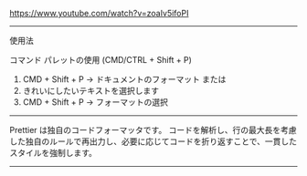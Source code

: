

https://www.youtube.com/watch?v=zoaIv5ifoPI

---

使用法

コマンド パレットの使用 (CMD/CTRL + Shift + P)

1. CMD + Shift + P -> ドキュメントのフォーマット
または
1. きれいにしたいテキストを選択します
2. CMD + Shift + P -> フォーマットの選択

---

Prettier は独自のコードフォーマッタです。 
コードを解析し、行の最大長を考慮した独自のルールで再出力し、必要に応じてコードを折り返すことで、一貫したスタイルを強制します。

---

